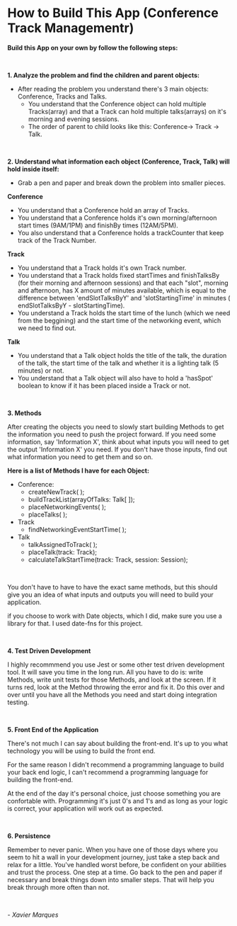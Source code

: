 # How to Build This App (Conference Track Managementr)

**Build this App on your own by follow the following steps:**

<br>

**1. Analyze the problem and find the children and parent objects:**

- After reading the problem you understand there's 3 main objects: Conference, Tracks and Talks.
    - You understand that the Conference object can hold multiple Tracks(array) and that a Track can hold multiple talks(arrays) on it's morning and evening sessions. 
    - The order of parent to child looks like this: Conference-> Track -> Talk.

<br>

**2. Understand what information each object (Conference, Track, Talk) will hold inside itself:**

- Grab a pen and paper and break down the problem into smaller pieces.

**Conference**
    
- You understand that a Conference hold an array of Tracks.
- You understand that a Conference holds it's own morning/afternoon start times (9AM/1PM) and finishBy times (12AM/5PM).
-  You also understand that a Conference holds a trackCounter that keep track of the Track Number.

**Track**
  - You understand that a Track holds it's own Track number.
  - You understand that a Track holds fixed  startTimes and finishTalksBy (for their morning and afternoon sessions)  and that each "slot", morning and afternoon, has X amount of minutes available, which is equal to the difference between 'endSlotTalksByY' and  'slotStartingTime' in minutes ( endSlotTalksByY - slotStartingTime).
- You understand a Track holds the start time of the lunch (which we need from the beggining) and the start time of the networking event, which we need to find out.

**Talk**
  - You understand that a Talk object holds the title of the talk, the duration of the talk, the start time of the talk and whether it is a lighting talk (5 minutes) or not.
  - You understand that a Talk object will also have to hold a 'hasSpot' boolean to know if it has been placed inside a Track or not.

<br>

**3. Methods**

After creating the objects you need to slowly start building Methods to get the information you need to push the project forward. If you need some information, say 'Information X', think about what inputs you will need to get the output 'Information X' you need. If you don't have those inputs, find out what information you need to get them and so on.

**Here is a list of Methods I have for each Object:**

- Conference:
    - createNewTrack( );
    - buildTrackList(arrayOfTalks: Talk[ ]);
    - placeNetworkingEvents( );
    - placeTalks( );
- Track
    - findNetworkingEventStartTime( );
- Talk
    - talkAssignedToTrack( );
    - placeTalk(track: Track);
    - calculateTalkStartTime(track: Track, session: Session);

<br>

You don't have to have to have the exact same methods, but this should give you an idea of what inputs and outputs you will need to build your application. 

if you choose to work with Date objects, which I did, make sure you use a library for that. I used date-fns for this project.

<br>

**4. Test Driven Development**

I highly recommmend you use Jest or some other test driven development tool. It will save you time in the long run. All you have to do is: write Methods, write unit tests for those Methods, and look at the screen. If it turns red, look at the Method throwing the error and fix it. Do this over and over until you have all the Methods you need and start doing integration testing.

<br>

**5. Front End of the Application**

There's not much I can say about building the front-end. It's up to you what technology you will be using to build the front end.

For the same reason I didn't recommend a programming language to build your back end logic, I can't recommend a programming language for building the front-end.

At the end of the day it's personal choice, just choose something you are confortable with. Programming it's just 0's and 1's and as long as your logic is correct, your application will work out as expected.

<br>

**6. Persistence**

Remember to never panic. When you have one of those days where you seem to hit a wall in your development journey, just take a step back and relax for a little. You've handled worst before, be confident on your abilities and trust the process. One step at a time. Go back to the pen and paper if necessary and break things down into smaller steps. That will help you break through more often than not.

<br>


*- Xavier Marques*



